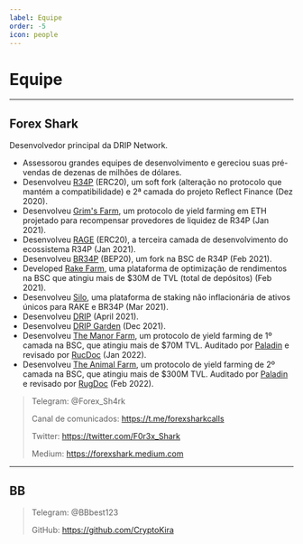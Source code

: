 ```yaml
---
label: Equipe
order: -5
icon: people
---
```


# Equipe
---
## Forex Shark
Desenvolvedor principal da DRIP Network.
- Assessorou grandes equipes de desenvolvimento e gereciou suas pré-vendas de dezenas de milhões de dólares.
- Desenvolveu [R34P](https://web.archive.org/web/20210626114433/https://r34p.finance/) (ERC20), um soft fork (alteração no protocolo que mantém a compatibilidade) e 2ª camada do projeto Reflect Finance (Dez 2020).
- Desenvolveu [Grim's Farm](https://web.archive.org/web/20210614122936/https://gr1m.finance/#/), um protocolo de yield farming em ETH projetado para recompensar provedores de liquidez de R34P (Jan 2021).
- Desenvolveu [RAGE](https://web.archive.org/web/20210112172432/https://forexshark.medium.com/rage-first-ever-smart-auto-farming-protocol-55a2147d80cb) (ERC20), a terceira camada de desenvolvimento do ecossistema R34P (Jan 2021).
- Desenvolveu [BR34P](https://br34p.finance) (BEP20), um fork na BSC de R34P (Feb 2021).
- Developed [Rake Farm](https://farm.br34p.finance), uma plataforma de optimização de rendimentos na BSC que atingiu mais de $30M de TVL (total de depósitos) (Feb 2021).
- Desenvolveu [Silo](https://silo.br34p.finance), uma plataforma de staking não inflacionária de ativos únicos para RAKE e BR34P (Mar 2021).
- Desenvolveu [DRIP](https://drip.community) (April 2021).
- Desenvolveu [DRIP Garden](https://themanor.farm/garden) (Dec 2021).
- Desenvolveu [The Manor Farm](https://themanor.farm), um protocolo de yield farming de 1º camada na BSC, que atingiu mais de $70M TVL. Auditado por [Paladin](https://paladinsec.co/projects/manorfarm/) e revisado por [RucDoc](https://rugdoc.io/project/the-manor-farm/) (Jan 2022).
- Desenvolveu [The Animal Farm](https://theanimal.farm), um protocolo de yield farming de 2º camada na BSC, que atingiu mais de $300M TVL. Auditado por [Paladin](https://paladinsec.co/projects/animal-farm/) e revisado por [RugDoc](https://rugdoc.io/project/the-animal-farm/) (Feb 2022).

>Telegram: @Forex_Sh4rk
>
>Canal de comunicados: https://t.me/forexsharkcalls
>
>Twitter: https://twitter.com/F0r3x_Shark
>
>Medium: https://forexshark.medium.com


---
## BB

>Telegram: @BBbest123
>
>GitHub: https://github.com/CryptoKira
